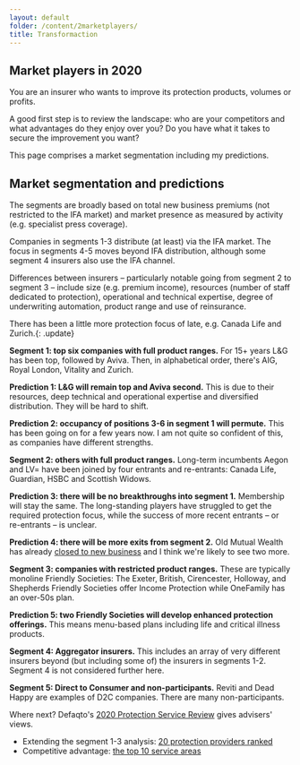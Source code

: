 ```yaml
---
layout: default
folder: /content/2marketplayers/
title: Transformaction
---
```


## Market players in 2020

You are an insurer who wants to improve its protection products, volumes or profits.

A good first step is to review the landscape: who are your competitors and what advantages do they enjoy over you? Do you have what it takes to secure the improvement you want?

This page comprises a market segmentation including my predictions.

## Market segmentation and predictions

The segments are broadly based on total new business premiums (not restricted to the IFA market) and market presence as measured by activity (e.g. specialist press coverage).

Companies in segments 1-3 distribute (at least) via the IFA market. The focus in segments 4-5 moves beyond IFA distribution, although some segment 4 insurers also use the IFA channel. 

Differences between insurers &ndash; particularly notable going from segment 2 to segment 3 &ndash; include size (e.g. premium income), resources (number of staff dedicated to protection), operational and technical expertise, degree of underwriting automation, product range and use of reinsurance.

There has been a little more protection focus of late, e.g. Canada Life and Zurich.{: .update}

<p class="highlight"><strong>Segment 1: top six companies with full product ranges.</strong> For 15+ years L&G has been top, followed by Aviva. Then, in alphabetical order, there's AIG, Royal London, Vitality and Zurich.</p>

**Prediction 1: L&amp;G will remain top and Aviva second.** This is due to their resources, deep technical and operational expertise and diversified distribution. They will be hard to shift.

**Prediction 2: occupancy of positions 3-6 in segment 1 will permute.** This has been going on for a few years now. I am not quite so confident of this, as companies have different strengths.

<p class="highlight"><strong>Segment 2: others with full product ranges.</strong> Long-term incumbents Aegon and LV= have been joined by four entrants and re-entrants: Canada Life, Guardian, HSBC and Scottish Widows.</p>

**Prediction 3: there will be no breakthroughs into segment 1.** Membership will stay the same. The long-standing players have struggled to get the required protection focus, while the success of more recent entrants &ndash; or re-entrants &ndash; is unclear.

**Prediction 4: there will be more exits from segment 2.** Old Mutual Wealth has already [closed to new business](https://www.moneymarketing.co.uk/news/exclusive-ex-old-mutual-protection-arm-to-close-to-new-business/) and I think we're likely to see two more.

<p class="highlight"><strong>Segment 3: companies with restricted product ranges.</strong> These are typically monoline Friendly Societies: The Exeter, British, Cirencester, Holloway, and Shepherds Friendly Societies offer Income Protection while OneFamily has an over-50s plan.</p>

**Prediction 5: two Friendly Societies will develop enhanced protection offerings.** This means menu-based plans including life and critical illness products.

<p class="highlight"><strong>Segment 4: Aggregator insurers.</strong> This includes an array of very different insurers beyond (but including some of) the insurers in segments 1-2. Segment 4 is not considered further here.</p>

<p class="highlight"><strong>Segment 5: Direct to Consumer and non-participants.</strong> Reviti and Dead Happy are examples of D2C companies. There are many non-participants.</p>

Where next? Defaqto's [2020 Protection Service Review](https://defaqto.com/advisers/publications/protection-service-review-2020/) gives advisers' views.

+ Extending the segment 1-3 analysis: [20 protection providers ranked](defaqto-market.html)
+ Competitive advantage: [the top 10 service areas](/3successfactors)

<!-- Suppress

### Segment 2: further detail

#### Long-standing companies

+ [Aegon](https://www.aegon.com/about/at-a-glance/) is a large international insurer of Dutch origin and says it is "one of the world's leading providers of life insurance, pensions and asset management". [Aegon UK](https://www.ftadviser.com/pensions/2019/10/09/legacy-of-aegon-boss-still-positive/) changed its UK CEO in September 2019 and recent years saw challenges with its investment platform business. It may therefore struggle to give UK protection the required degree of focus to succeed.
+ LV=
+ **Lutine** is a proudly specialist provider of shorter-term protection cover.
  
#### New entrants and re-entrants

+ **Canada Life** had a UK protection presence in the 1990s, but re-entered the market in Q3 2015. The [Canada Life UK Individual Protection business](https://www.canadalife.co.uk/adviser/individual-protection/) is deep with in the site.
+ **Guardian** is a brand with a long history. The brand re-entered the protection market in Q1 2018, but has faced challenges.
+ **HSBC** had a life insurer in the banking group for many years, selling protection through its branch network. It entered the main UK protection market in Q3 2019, distributing through the IFA and aggregator channels.
+ **Scottish Widows** is another old company which re-entered the protection market in Q2 2016)

-->
